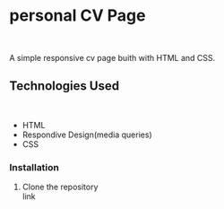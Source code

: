 <h1>personal CV Page</h1><br>
<p>A simple responsive cv page buith with HTML and CSS.</p>
<h2>Technologies Used</h2><br>
<ul>
  <li>HTML</li>
  <li>Respondive Design(media queries)</li>
  <li>CSS</li>
</ul>
<h3>Installation</h3>
<ol>
  <li> Clone the repository</li>
  <a href"https://mrgamal07.github.io/Homework/">link</a>
</ol>
